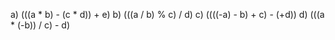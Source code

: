 a) (((a * b) - (c * d)) + e)
b) (((a / b) % c) / d)
c) ((((-a) - b) + c) - (+d))
d) (((a * (-b)) / c) - d)
